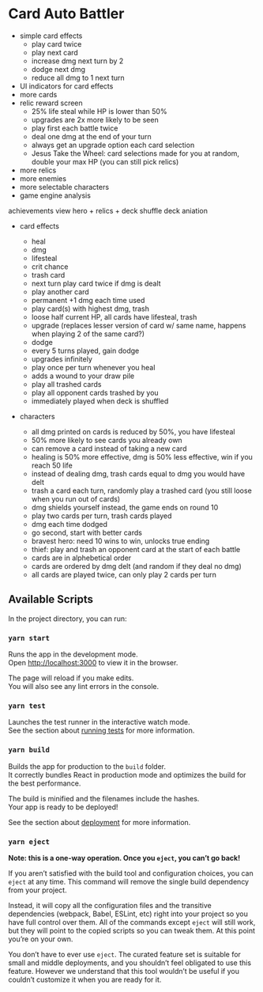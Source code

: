 # Card Auto Battler

- simple card effects
   - play card twice
   - play next card
   - increase dmg next turn by 2
   - dodge next dmg
   - reduce all dmg to 1 next turn
- UI indicators for card effects
- more cards
- relic reward screen
    - 25% life steal while HP is lower than 50%
    - upgrades are 2x more likely to be seen
    - play first each battle twice
    - deal one dmg at the end of your turn
    - always get an upgrade option each card selection
    - Jesus Take the Wheel: card selections made for you at random, double your max HP (you can still pick relics)
- more relics
- more enemies
- more selectable characters
- game engine analysis 

achievements
view hero + relics + deck
shuffle deck aniation

- card effects
   - heal 
   - dmg
   - lifesteal
   - crit chance
   - trash card
   - next turn play card twice if dmg is dealt
   - play another card
   - permanent +1 dmg each time used
   - play card(s) with highest dmg, trash
   - loose half current HP, all cards have lifesteal, trash
   - upgrade (replaces lesser version of card w/ same name, happens when playing 2 of the same card?)
   - dodge
   - every 5 turns played, gain dodge
   - upgrades infinitely
   - play once per turn whenever you heal
   - adds a wound to your draw pile
   - play all trashed cards
   - play all opponent cards trashed by you
   - immediately played when deck is shuffled

- characters
    - all dmg printed on cards is reduced by 50%, you have lifesteal
    - 50% more likely to see cards you already own
    - can remove a card instead of taking a new card
    - healing is 50% more effective, dmg is 50% less effective, win if you reach 50 life
    - instead of dealing dmg, trash cards equal to dmg you would have delt
    - trash a card each turn, randomly play a trashed card (you still loose when you run out of cards)
    - dmg shields yourself instead, the game ends on round 10
    - play two cards per turn, trash cards played
    - dmg each time dodged
    - go second, start with better cards
    - bravest hero: need 10 wins to win, unlocks true ending
    - thief: play and trash an opponent card at the start of each battle
    - cards are in alphebetical order
    - cards are ordered by dmg delt (and random if they deal no dmg)
    - all cards are played twice, can only play 2 cards per turn

## Available Scripts

In the project directory, you can run:

### `yarn start`

Runs the app in the development mode.\
Open [http://localhost:3000](http://localhost:3000) to view it in the browser.

The page will reload if you make edits.\
You will also see any lint errors in the console.

### `yarn test`

Launches the test runner in the interactive watch mode.\
See the section about [running tests](https://facebook.github.io/create-react-app/docs/running-tests) for more information.

### `yarn build`

Builds the app for production to the `build` folder.\
It correctly bundles React in production mode and optimizes the build for the best performance.

The build is minified and the filenames include the hashes.\
Your app is ready to be deployed!

See the section about [deployment](https://facebook.github.io/create-react-app/docs/deployment) for more information.

### `yarn eject`

**Note: this is a one-way operation. Once you `eject`, you can’t go back!**

If you aren’t satisfied with the build tool and configuration choices, you can `eject` at any time. This command will remove the single build dependency from your project.

Instead, it will copy all the configuration files and the transitive dependencies (webpack, Babel, ESLint, etc) right into your project so you have full control over them. All of the commands except `eject` will still work, but they will point to the copied scripts so you can tweak them. At this point you’re on your own.

You don’t have to ever use `eject`. The curated feature set is suitable for small and middle deployments, and you shouldn’t feel obligated to use this feature. However we understand that this tool wouldn’t be useful if you couldn’t customize it when you are ready for it.

